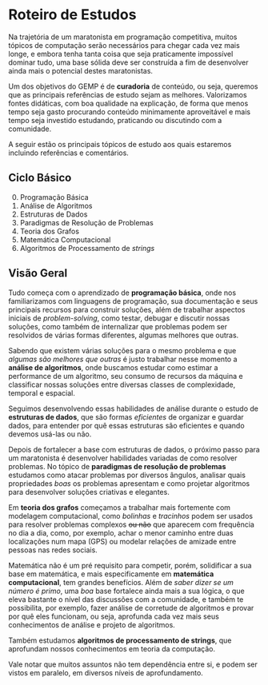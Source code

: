 # Roteiro de Estudos

Na trajetória de um maratonista em programação competitiva, muitos tópicos de computação serão necessários para chegar cada vez mais longe, e embora tenha tanta coisa que seja praticamente impossível dominar tudo, uma base sólida deve ser construída a fim de desenvolver ainda mais o potencial destes maratonistas.

Um dos objetivos do GEMP é de **curadoria** de conteúdo, ou seja, queremos que as principais referências de estudo sejam as melhores. Valorizamos fontes didáticas, com boa qualidade na explicação, de forma que menos tempo seja gasto procurando conteúdo minimamente aproveitável e mais tempo seja investido estudando, praticando ou discutindo com a comunidade.

A seguir estão os principais tópicos de estudo aos quais estaremos incluindo referências e comentários.

## Ciclo Básico

0. Programação Básica
1. Análise de Algoritmos
2. Estruturas de Dados
3. Paradigmas de Resolução de Problemas
4. Teoria dos Grafos
5. Matemática Computacional
6. Algoritmos de Processamento de *strings*

## Visão Geral

Tudo começa com o aprendizado de **programação básica**, onde nos familiarizamos com linguagens de programação, sua documentação e seus principais recursos para construir soluções, além de trabalhar aspectos iniciais de *problem-solving*, como testar, debugar e discutir nossas soluções, como também de internalizar que problemas podem ser resolvidos de várias formas diferentes, algumas melhores que outras.

Sabendo que existem várias soluções para o mesmo problema e que *algumas são melhores que outras* é justo trabalhar nesse momento a **análise de algoritmos**, onde buscamos estudar como estimar a performance de um algoritmo, seu consumo de recursos da máquina e classificar nossas soluções entre diversas classes de complexidade, temporal e espacial.

Seguimos desenvolvendo essas habilidades de análise durante o estudo de **estruturas de dados**, que são formas *eficientes* de organizar e guardar dados, para entender por quê essas estruturas são eficientes e quando devemos usá-las ou não.

Depois de fortalecer a base com estruturas de dados, o próximo passo para um maratonista é desenvolver habilidades variadas de como resolver problemas. No tópico de **paradigmas de resolução de problemas** estudamos como atacar problemas por diversos ângulos, analisar quais propriedades *boas* os problemas apresentam e como projetar algoritmos para desenvolver soluções criativas e elegantes.

Em **teoria dos grafos** começamos a trabalhar mais fortemente com modelagem computacional, como *bolinhas* e *tracinhos* podem ser usados para resolver problemas complexos ~~ou não~~ que aparecem com frequência no dia a dia, como, por exemplo, achar o menor caminho entre duas localizações num mapa (GPS) ou modelar relações de amizade entre pessoas nas redes sociais.

Matemática não é um pré requisito para competir, porém, solidificar a sua base em matemática, e mais especificamente em **matemática computacional**, tem grandes benefícios. Além de *saber dizer se um número é primo*, uma *boa* base fortalece ainda mais a sua lógica, o que eleva bastante o nível das discussões com a comunidade, e também te possibilita, por exemplo, fazer análise de corretude de algoritmos e provar por quê eles funcionam, ou seja, aprofunda cada vez mais seus conhecimentos de análise e projeto de algoritmos.

Também estudamos **algoritmos de processamento de strings**, que aprofundam nossos conhecimentos em teoria da computação.

Vale notar que muitos assuntos não tem dependência entre si, e podem ser vistos em paralelo, em diversos níveis de aprofundamento.


